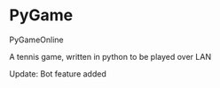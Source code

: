 # PyGame
PyGameOnline

A tennis game, written in python to be played over LAN

Update: Bot feature added
